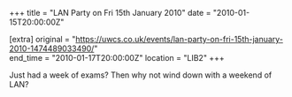 +++
title = "LAN Party on Fri 15th January 2010"
date = "2010-01-15T20:00:00Z"

[extra]
original = "https://uwcs.co.uk/events/lan-party-on-fri-15th-january-2010-1474489033490/"    
end_time = "2010-01-17T20:00:00Z"
location = "LIB2"
+++

Just had a week of exams? Then why not wind down with a weekend of LAN?

